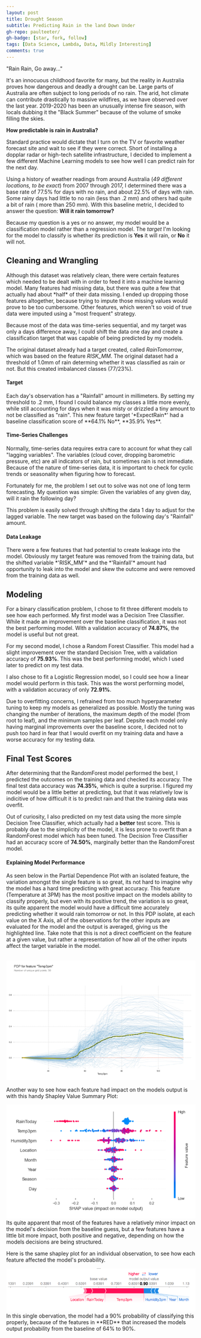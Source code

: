 ```yaml
---
layout: post
title: Drought Season
subtitle: Predicting Rain in the land Down Under
gh-repo: paulteeter/
gh-badge: [star, fork, follow]
tags: [Data Science, Lambda, Data, Mildly Interesting]
comments: true
---
```


"Rain Rain, Go away..."

It's an innocuous childhood favorite for many, but the reality in Australia proves how dangerous and deadly a drought can be. Large parts of Australia are often
subject to long periods of no rain. The arid, hot climate can contribute drastically to massive wildfires, as we have observed over the last year. 2019-2020
has been an unusually intense fire season, with locals dubbing it the "Black Summer" because of the volume of smoke filling the skies.

**How predictable is rain in Australia?**

Standard practice would dictate that I turn on the TV or favorite weather forecast site and wait to see if they were correct.
Short of installing a dopplar radar or high-tech satellite infrastructure, I decided to implement a few different Machine Learning models to see how well I can predict rain for the next day.

Using a history of weather readings from around Australia (*49 different locations, to be exact*) from 2007 through 2017, I determined there was a base rate of 77.5% for days with no rain, and about 22.5% of days with rain. Some rainy days had little to no rain (less than .2 mm) and others had quite a bit of rain ( more than 250 mm). With this baseline metric, I decided to answer the question: **Will it rain tomorrow?**

Because my question is a yes or no answer, my model would be a classification model rather than a regression model. The *target* I'm looking for the model to classify is whether its prediction is **Yes** it will rain, or **No** it will not.

<h2>Cleaning and Wrangling</h2>
Although this dataset was relatively clean, there were certain features which needed to be dealt with in order to feed it into a machine learning model. Many features had missing data, but there was quite a few that actually had about *half* of their data missing. I ended up dropping those features altogether, because trying to impute those missing values would prove to be too cumbersome. Other features, which weren't so void of true data were imputed using a "most frequent" strategy. 

Because most of the data was time-series sequential, and my target was only a days difference away, I could shift the data one day and create a classification target that was capable of being predicted by my models. 

The original dataset already had a target created, called *RainTomorrow*, which was based on the feature *RISK_MM*. The original dataset had a threshold of 1.0mm of rain determing whether it was classified as rain or not. But this created imbalanced classes (77/23%). 

<h4>Target</h4>
Each day's observation has a "Rainfall" amount in millimeters. By setting my threshold to .2 mm, I found I could balance my classes a little more evenly, while still accounting for days when it was misty or drizzled a tiny amount to not be classified as "rain". This new feature target '*ExpectRain*' had a baseline classification score of **64.1% No**,  **35.9% Yes**. 


<h4>Time-Series Challenges</h4>
Normally, time-series data requires extra care to account for what they call "lagging variables". The variables (cloud cover, dropping barometric pressure, etc) are all indicators of rain, but sometimes rain is not immediate. Because of the nature of time-series data, it is important to check for cyclic trends or seasonality when figuring how to forecast. 

Fortunately for me, the problem I set out to solve was not one of long term forecasting. My question was simple: Given the variables of any given day, will it rain the following day?

This problem is easily solved through shifting the data 1 day to adjust for the lagged variable. The new target was based on the following day's "Rainfall" amount.

<h4>Data Leakage</h4>
There were a few features that had potential to create leakage into the model. Obviously my target feature was removed from the training data, but the shifted variable *'RISK_MM'* and the *'Rainfall'* amount had opportunity to leak into the model and skew the outcome and were removed from the training data as well.

<h2>Modeling</h2>

For a binary classification problem, I chose to fit three different models to see how each performed. My first model was a Decision Tree Classifier. While it made an improvement over the baseline classification, it was not the best performing model. With a validation accuracy of **74.87%**, the model is useful but not great.

For my second model, I chose a Random Forest Classifier. This model had a slight improvement over the standard Decision Tree, with a validation accuracy of **75.93%**. This was the best performing model, which I used later to predict on my test data.

I also chose to fit a Logistic Regression model, so I could see how a linear model would perform in this task. This was the worst performing model, with a validation accuracy of only **72.91%**. 

Due to overfitting concerns, I refrained from too much hyperparameter tuning to keep my models as generalized as possible. Mostly the tuning was changing the number of iterations, the maximum depth of the model (from root to leaf), and the minimum samples per leaf. Depsite each model only having marginal improvements over the baseline score, I decided not to push too hard in fear that I would overfit on my training data and have a worse accuracy for my testing data.


<h2>Final Test Scores</h2>

After determining that the RandomForest model performed the best, I predicted the outcomes on the training data and checked its accuracy. The final test data accuracy was **74.35%**, which is quite a surprise. I figured my model would be a little better at predicting, but that it was relatively low is indicitive of how difficult it is to predict rain and that the training data was overfit.

Out of curiosity, I also predicted on my test data using the more simple Decision Tree Classifier, which actually had a **better** test score. This is probably due to the simplicity of the model, it is less prone to overfit than a RandomForest model which has been tuned.
The Decision Tree Classifier had an accuracy score of **74.50%**, marginally better than the RandomForest model.


<h4>Explaining Model Performance</h4>

As seen below in the Partial Dependence Plot with an isolated feature, the variation amongst the single feature is so great, its not hard to imagine why the model has a hard time predicting with great accuracy. This feature (Temperature at 3PM) has the most positive impact on the models ability to classify properly, but even with its positive trend, the variation is so great, its quite apparent the model would have a difficult time accurately predicting whether it would rain tomorrow or not. In this PDP isolate, at each value on the X Axis, all of the observations for the other inputs are evaluated for the model and the output is averaged, giving us the highlighted line.
Take note that this is not a direct coefficient on the feature at a given value, but rather a representation of how all of the other inputs affect the target variable in the model.
<br /><br />
<div id="wrapper">
  <div class="container">
    <img class="image" src="/assets/img/PDP_Isolate.png" alt="PDP Isolate" />
  </div>
</div>
  
Another way to see how each feature had impact on the models output is with this handy Shapley Value Summary Plot: <br />
<div id="wrapper">
  <div class="container">
      <img class="image" src="/assets/img/shap_summary.png" alt="Shapley Value Summary Plot" />
  </div>
</div>
Its quite apparent that most of the features have a relatively minor impact on the model's decision from the baseline guess, but a few features have a little bit more impact, both positive and negative, depending on how the models decisions are being structured.


Here is the same shapley plot for an individual observation, to see how each feature affected the model's probability.
<div id="wrapper">
  <div class="container">
      <img class="image" src="/assets/img/ind_shap_plot.png" alt="Shapley Forceplot for Individual Observation" />
  </div>
</div>
In this single obervation, the model had a 90% probability of classifying this properly, because of the features in **RED** that increased the models output probability from the baseline of 64% to 90%.
